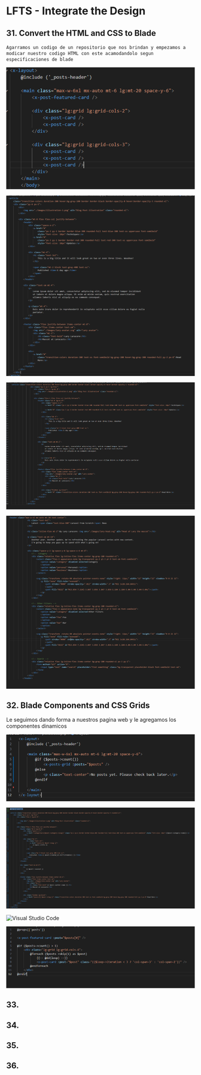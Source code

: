 # LFTS - Integrate the Design

## 31. Convert the HTML and CSS to Blade
    Agarramos un codigo de un repositorio que nos brindan y empezamos a modicar nuestro codigo HTML con este acamodandolo segun especificaciones de blade

![Visual Studio Code](./images/posts%2031.PNG "Modificacion de vista")

![Visual Studio Code](./images/creacion%20de%20los%20post-card%2031.PNG "Creacion de vista")

![Visual Studio Code](./images/creacion%20de%20los%20post-featured%2031.PNG "Creacion de vista")

![Visual Studio Code](./images/Creacion%20del%20header%2031.PNG "Creacion de vista")



## 32. Blade Components and CSS Grids
 Le seguimos dando forma a nuestros pagina web y le agregamos los componentes dinamicos

![Visual Studio Code](./images/posts%2032.PNG "Modificacion de vista")

![Visual Studio Code](./images/post-featured%2032.PNG "Modificacion de vista")

![Visual Studio Code](./images/post-card%2032.PNG.PNG "Modificacion de vista")

![Visual Studio Code](./images/post-grid%2032.PNG "Creacion de vista")




## 33. 
## 34. 
## 35. 
## 36. 
